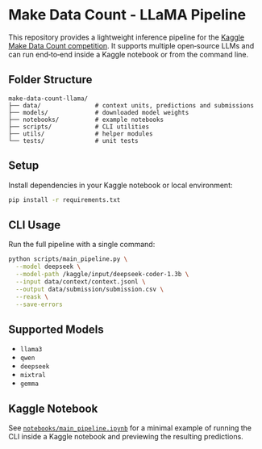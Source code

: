 # Make Data Count - LLaMA Pipeline

This repository provides a lightweight inference pipeline for the [Kaggle Make Data Count competition](https://www.kaggle.com/competitions/make-data-count-finding-data-references). It supports multiple open‑source LLMs and can run end‑to‑end inside a Kaggle notebook or from the command line.

## Folder Structure
```
make-data-count-llama/
├── data/               # context units, predictions and submissions
├── models/             # downloaded model weights
├── notebooks/          # example notebooks
├── scripts/            # CLI utilities
├── utils/              # helper modules
└── tests/              # unit tests
```

## Setup
Install dependencies in your Kaggle notebook or local environment:
```bash
pip install -r requirements.txt
```

## CLI Usage
Run the full pipeline with a single command:
```bash
python scripts/main_pipeline.py \
  --model deepseek \
  --model-path /kaggle/input/deepseek-coder-1.3b \
  --input data/context/context.jsonl \
  --output data/submission/submission.csv \
  --reask \
  --save-errors
```

## Supported Models
- `llama3`
- `qwen`
- `deepseek`
- `mixtral`
- `gemma`

## Kaggle Notebook
See [`notebooks/main_pipeline.ipynb`](notebooks/main_pipeline.ipynb) for a minimal example of running the CLI inside a Kaggle notebook and previewing the resulting predictions.
